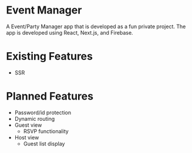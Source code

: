 # Event Manager

A Event/Party Manager app that is developed as a fun private project. The app is developed using React, Next.js, and Firebase.

# Existing Features
- SSR


# Planned Features
- Password/id protection
- Dynamic routing
- Guest view
  - RSVP functionality
- Host view
  - Guest list display


